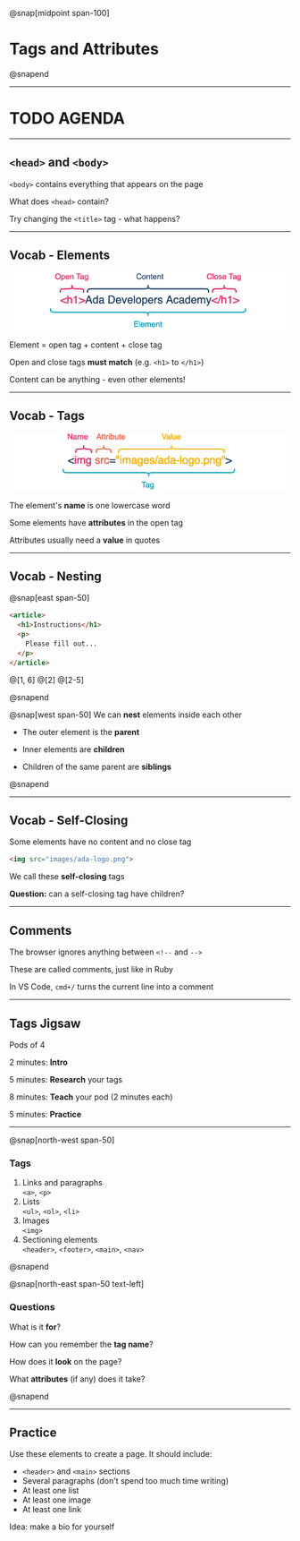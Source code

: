 @snap[midpoint span-100]
# Tags and Attributes
@snapend

---

# TODO AGENDA

---

## `<head>` and `<body>`

`<body>` contains everything that appears on the page 

What does `<head>` contain?

Try changing the `<title>` tag - what happens?

---

## Vocab - Elements

<!-- https://www.draw.io/#G1flliSXhehhQJ2Et3rkxicG4bTQzxKeMO -->

![html element vocab](assets/images/HTML-vocab-element.png)

Element = open tag + content + close tag

Open and close tags **must match** (e.g. `<h1>` to `</h1>`)

Content can be anything - even other elements!

---

## Vocab - Tags

<!-- https://www.draw.io/#G1flliSXhehhQJ2Et3rkxicG4bTQzxKeMO -->

![html tag vocab](assets/images/HTML-vocab-tag.png)

The element's **name** is one lowercase word

Some elements have **attributes** in the open tag

Attributes usually need a **value** in quotes

---

## Vocab - Nesting

@snap[east span-50]

```html zoom-15
<article>
  <h1>Instructions</h1>
  <p>
    Please fill out...
  </p>
</article>
```

@[1, 6]
@[2]
@[2-5]

@snapend

@snap[west span-50]
We can **nest** elements inside each other

- The outer element is the **parent**

- Inner elements are **children**

- Children of the same parent are **siblings**

@snapend

---

## Vocab - Self-Closing

Some elements have no content and no close tag

```html zoom-15
<img src="images/ada-logo.png">
```

We call these **self-closing** tags

**Question:** can a self-closing tag have children?

---

## Comments

The browser ignores anything between `<!--` and `-->`

These are called comments, just like in Ruby

In VS Code, `cmd+/` turns the current line into a comment

---

## Tags Jigsaw

Pods of 4

2 minutes: **Intro**

5 minutes: **Research** your tags

8 minutes: **Teach** your pod (2 minutes each)

5 minutes: **Practice**

---

@snap[north-west span-50]

### Tags

1. Links and paragraphs<div class="indent">`<a>`, `<p>`</div>
1. Lists<div class="indent">`<ul>`, `<ol>`, `<li>`</div>
1. Images<div class="indent">`<img>`</div>
1. Sectioning elements<div class="indent">`<header>`, `<footer>`, `<main>`, `<nav>`</div>

@snapend

@snap[north-east span-50 text-left]

### Questions

What is it **for**?

How can you remember the **tag name**?

How does it **look** on the page?

What **attributes** (if any) does it take?

@snapend

---

## Practice

Use these elements to create a page. It should include:

- `<header>` and `<main>` sections
- Several paragraphs (don't spend too much time writing)
- At least one list
- At least one image
- At least one link

Idea: make a bio for yourself
